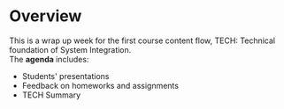 # Overview
This is a wrap up week for the first course content flow, TECH: Technical foundation of System Integration.<br>
The __agenda__ includes:
- Students' presentations
- Feedback on homeworks and assignments
- TECH Summary
